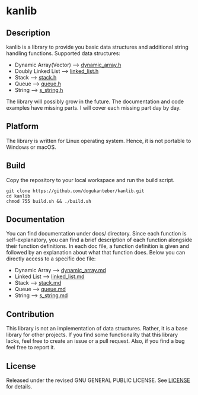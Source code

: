 # kanlib


## Description

kanlib is a library to provide you basic data structures and additional string handling functions. Supported data structures:

* Dynamic Array(Vector) --> [dynamic_array.h](include/dynamic_array.h)
* Doubly Linked List    --> [linked_list.h](include/linked_list.h)
* Stack                 --> [stack.h](include/stack.h)
* Queue                 --> [queue.h](include/queue.h)
* String                --> [s_string.h](include/s_string.h)

The library will possibly grow in the future. The documentation and code examples have missing parts. I will cover each missing part day by day.

## Platform

The library is written for Linux operating system. Hence, it is not portable to Windows or macOS.

## Build

Copy the repository to your local workspace and run the build script.

```
git clone https://github.com/dogukanteber/kanlib.git
cd kanlib
chmod 755 build.sh && ./build.sh
```

## Documentation

You can find documentation under docs/ directory. Since each function is self-explanatory, you can find a brief description of each function alongside their function definitions. In each doc file, a function definition is given and followed by an explanation about what that function does. Below you can directly access to a specific doc file:

* Dynamic Array     --> [dynamic_array.md](docs/dynamic_array.md)
* Linked List       --> [linked_list.md](docs/linked_list.md)
* Stack             --> [stack.md](docs/stack.md)
* Queue             --> [queue.md](docs/queue.md)
* String            --> [s_string.md](docs/s_string.md)

## Contribution

This library is not an implementation of data structures. Rather, it is a base library for other projects. If you find some functionality that this library lacks, feel free to create an issue or a pull request. Also, if you find a bug feel free to report it.

## License

Released under the revised  GNU GENERAL PUBLIC LICENSE. See [LICENSE](LICENSE) for details.
